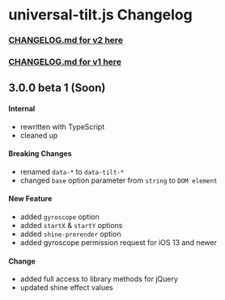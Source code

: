 # universal-tilt.js Changelog

### [CHANGELOG.md for v2 here](https://github.com/universal-tilt-js/universal-tilt.js/blob/v2/CHANGELOG.md)
### [CHANGELOG.md for v1 here](https://github.com/universal-tilt-js/universal-tilt.js/blob/v1/CHANGELOG.md)

## 3.0.0 beta 1 (Soon)
#### Internal
- rewritten with TypeScript
- cleaned up

#### Breaking Changes
- renamed `data-*` to `data-tilt-*`
- changed `base` option parameter from `string` to `DOM element`

#### New Feature
- added `gyroscope` option
- added `startX` & `startY` options
- added `shine-prerender` option
- added gyroscope permission request for iOS 13 and newer

#### Change
- added full access to library methods for jQuery
- updated shine effect values
